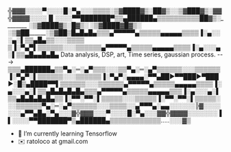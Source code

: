 ╬▓▓▓░░░░▀░░░░█░▀▄░░░_▒▒▒▒__░▒▓████▓▒░__██▓▒░______░▒▓██_____█▓▒░▓▓╬▓▓▓▓░░░░▐▌░░░░▀▀███████▀▒▒▄██████▄▒▒▒▒▒▒▒▒▒▒_██▓▒░________          __░▒▓████▓▒░_________█▓▒░  ░▒▓████▓___█▓▒░  ░▒▓██_________░▒▓██▒█▄█▄█▄▒▒▒▄▀▀▀▀▀▄▒▒▒▒▒▄▄▄▄▄▒▒▒▒▐░▄░░░▄░▌▒▒▄█▄▒▒░░░▒▒▒▒ ▒▐░▀▄▀▌▒▒▒▒▒▒░░░▒▒▒▒▒▒▄▀▀▀▀▀▄▒▒▒▒▒▄▄▄▄▄▒▒▒▒▐░▄░░░▄░▌▒▒▄█▄▄█▄█▄
Data analysis, DSP, art, 
Time series, gaussian process.
--->
▒▒▒▄██████▄▒▒▀▄░═░▄▀▒▒▒░░░▒▒▀▄░═░▄▀▒▒▒▒▒▒░░░▒▒▒▒▒▒▐░▀▄▀░▌▒▒▒▒▒▒░░░▒▒▒▒▒▒▐░▀▄▀░▄▄▄▄░▀▀▄██►▀▀███►▀███►░█▒▄████▀▀▌▒▒▒▒▒▒░░░▒▒▒▒▒▒▄▀▀▀▀▀▄▒▒▒▒▒▄▄▄▄▄▒▒▒▒▐░▄░░░▄░▌▒▒▄█▄█▄█▄█▄▒▒▒▄▀▀▀▀▀▄▒▒▒▒▒▄▄▄▄▄▒▒▒▐░▄░░░▄░▌▒▒▄█▄█▄█▄█▄▒▒▐░▀▀░▀▀░▌▒▒▒▒▒░░░▒▒▒▒▒▐░▀▀░▀▀░▌▒▒▒▒▒░░░▒▒▒▒▒▒▀▄░═░▄▀▒▒▒▒▒▒░░░▒▒▒▒░░▄▀▀▀▄░▄▄░░░░░░╠▓░░░░░░░▄▀▀▄█▄░▀▄░░░▓╬▓▓▓░░░▀░░░░█░▀▄░░░▓▓╬▓▓▓▓░░░░░░░▐▌░░░░▀▀███████▀▒▄██████▄▒▒▒▒▒▒▒▒▒▒▒▒.....░░░▓▒

- 🌱 I’m currently learning Tensorflow
- ✉️ ratoloco at gmail.com
<!---
R4t0LoCo/R4t0LoCo is a ✨ special ✨ repository because its `README.md` (this file) appears on your GitHub profile.
You can click the Preview link to take a look at your changes.
░░▒▒▒▒▐░▀▀░▀▀░▌▒▒▒▒▒░▒▐░▀▀░▀▀░▌▒▒▒▒▒░░░▒▒▒▒▒▀▄░═░▄▀__██▓▒░________░▒▓██__██▓▒░____░▒▓██___██▓▒░_░▒▓██▒▒▒▒▒▒░░░▒▒▒▒▒▐░▄░░░▄░▌▒▒▄█▄█▄█▄█▄▒▒▐░▀▀░▀▀░▌░▄▄▄░▀▀▄██►▀███►░▀███►░█►▒▄████▀▀▒▒▒▒▒░░░▒▒░░▄▀▀▀▄░▄▄░░░░░░╠▓░░░░░▄▀▀▄█▄░▀▄░░░▓╬▓▓▓░░░░▀░░░░█░▀▄░░░▓▓╬▓▓▓▓░░░░░░░▐▌░░░░▀▀███████▀▒

